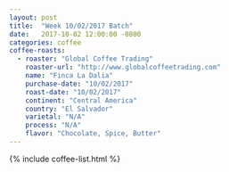```yaml
---
layout: post
title:  "Week 10/02/2017 Batch"
date:   2017-10-02 12:00:00 -0800
categories: coffee
coffee-roasts:
  - roaster: "Global Coffee Trading"
    roaster-url: "http://www.globalcoffeetrading.com"
    name: "Finca La Dalia"
    purchase-date: "10/02/2017"
    roast-date: "10/02/2017"
    continent: "Central America"
    country: "El Salvador"
    varietal: "N/A"
    process: "N/A"
    flavor: "Chocolate, Spice, Butter"
---
```


{% include coffee-list.html %}
